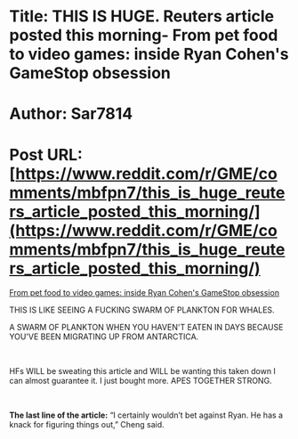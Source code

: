 # Title: THIS IS HUGE. Reuters article posted this morning- From pet food to video games: inside Ryan Cohen's GameStop obsession
# Author: Sar7814
# Post URL: [https://www.reddit.com/r/GME/comments/mbfpn7/this_is_huge_reuters_article_posted_this_morning/](https://www.reddit.com/r/GME/comments/mbfpn7/this_is_huge_reuters_article_posted_this_morning/)


[From pet food to video games: inside Ryan Cohen's GameStop obsession](https://www.reuters.com/article/us-retail-trading-gamestop-cohen-insight/from-pet-food-to-video-games-inside-ryan-cohens-gamestop-obsession-idUSKBN2BF1AS)

THIS IS LIKE SEEING A FUCKING SWARM OF PLANKTON FOR WHALES.

A SWARM OF PLANKTON WHEN YOU HAVEN'T EATEN IN DAYS BECAUSE YOU'VE BEEN MIGRATING UP FROM ANTARCTICA.

&#x200B;

HFs WILL be sweating this article and WILL be wanting this taken down I can almost guarantee it. I just bought more. APES TOGETHER STRONG.

&#x200B;

**The last line of the article:**  “I certainly wouldn’t bet against Ryan. He has a knack for figuring things out,” Cheng said. 